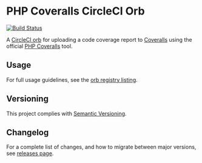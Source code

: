 # PHP Coveralls CircleCI Orb

[![Build Status](https://circleci.com/gh/Ekman/php-coveralls.svg?style=svg)](https://app.circleci.com/pipelines/github/Ekman/php-coveralls)

A [CircleCI orb](https://circleci.com/orbs/) for uploading a code coverage report to [Coveralls](https://coveralls.io/)
using the official [PHP Coveralls](https://github.com/php-coveralls/php-coveralls) tool.

## Usage

For full usage guidelines, see the [orb registry listing](https://circleci.com/developer/orbs/orb/nekman/php-coveralls).

## Versioning

This project complies with [Semantic Versioning](https://semver.org/).

## Changelog

For a complete list of changes, and how to migrate between major versions,
see [releases page](https://github.com/stockfiller/Ekman/releases).
